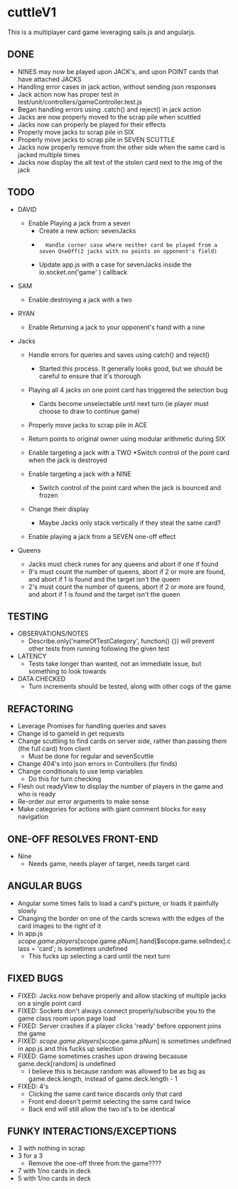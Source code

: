 # cuttleV1

This is a multiplayer card game leveraging sails.js and angularjs.

## DONE
*	NINES may now be played upon JACK's, and upon POINT cards that have attached JACKS
*	Handling error cases in jack action, without sending json responses
*	Jack action now has proper test in test/unit/controllers/gameController.test.js
*	Began handling errors using .catch() and reject() in jack action
*	Jacks are now properly moved to the scrap pile when scuttled
*   Jacks now can properly be played for their effects
*	Properly move jacks to scrap pile in SIX
*	Properly move jacks to scrap pile in SEVEN SCUTTLE
*	Jacks now properly remove from the other side when the same card is jacked multiple times
*	Jacks now display the alt text of the stolen card next to the img of the jack

## TODO
*	DAVID
	*	Enable Playing a jack from a seven
		*	Create a new action: sevenJacks
		*       Handle corner case where neither card be played from a seven OneOff(2 jacks with no points on opponent's field)	 
		*	Update app.js with a case for sevenJacks inside the io.socket.on('game' ) callback
*	SAM
	*	Enable destroying a jack with a two
*	RYAN
	*	Enable Returning a jack to your opponent's hand with a nine
*	Jacks
	*	Handle errors for queries and saves using catch() and reject()
		*	Started this process. It generally looks good, but we should be careful to ensure that it's thorough
	*	Playing all 4 jacks on one point card has triggered the selection bug
		*	Cards become unselectable until next turn (ie player must choose to draw to continue game)
	
	*	Properly move jacks to scrap pile in ACE
	*	Return points to original owner using modular arithmetic during SIX
	*	Enable targeting a jack with a TWO
			*Switch control of the point card when the jack is destroyed
	*	Enable targeting a jack with a NINE
		*	Switch control of the point card when the jack is bounced and frozen
	*	Change their display
		*	Maybe Jacks only stack vertically if they steal the same card?
	*	Enable playing a jack from a SEVEN one-off effect

*	Queens
	*	Jacks must check runes for any queens and abort if one if found
	*	9's must count the number of queens, abort if 2 or more are found, and abort if 1 is found and the target isn't the queen
	*	2's must count the number of queens, abort if 2 or more are found, and abort if 1 is found and the target isn't the queen

## TESTING
* OBSERVATIONS/NOTES
	* Describe.only('nameOfTestCategory', function() {}) will prevent other tests from running following the given test
* LATENCY
	* Tests take longer than wanted, not an immediate issue, but something to look towards
* DATA CHECKED
	* Turn increments should be tested, along with other cogs of the game


## REFACTORING
*	Leverage Promises for handling queries and saves
*	Change id to gameId in get requests
*	Change scuttling to find cards on server side, rather than passing them (the full card) from client
	*	Must be done for regular and sevenScuttle
*	Change 404's into json errors in Controllers (for finds)
*	Change conditionals to use temp variables
	*	Do this for turn checking
*	Flesh out readyView to display the number of players in the game and who is ready
*	Re-order our error arguments to make sense
*   Make categories for actions with giant comment blocks for easy navigation


## ONE-OFF RESOLVES FRONT-END
*	Nine
	*	Needs game, needs player of target, needs target card

## ANGULAR BUGS
*	Angular some times fails to load a card's picture, or loads it painfully slowly
*	Changing the border on one of the cards screws with the edges of the card images to the right of it
*	In app.js $scope.game.players[$scope.game.pNum].hand[$scope.game.selIndex].class = 'card'; is sometimes undefined
	*	This fucks up selecting a card until the next turn

## FIXED BUGS
*   FIXED: Jacks now behave properly and allow stacking of multiple jacks on a single point card
*	FIXED: Sockets don't always connect properly/subscribe you to the game class room upon page load
*	FIXED: Server crashes if a player clicks 'ready' before opponent joins the game
*	FIXED: $scope.game.players[$scope.game.pNum] is sometimes undefined in app.js and this fucks up selection
*	FIXED: Game sometimes crashes upon drawing becasuse game.deck[random] is undefined
	*	I believe this is because random was allowed to be as big as game.deck.length, instead of game.deck.length - 1
*	FIXED: 4's
	*	Clicking the same card twice discards only that card
	*	Front end doesn't permit selecting the same card twice
	*	Back end will still allow the two id's to be identical

## FUNKY INTERACTIONS/EXCEPTIONS
*	3 with nothing in scrap
*	3 for a 3
	*	Remove the one-off three from the game????
*	7 with 1/no cards in deck
*	5 with 1/no cards in deck